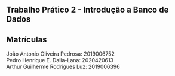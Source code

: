 ## Trabalho Prático 2 - Introdução a Banco de Dados

## Matrículas

João Antonio Oliveira Pedrosa: 2019006752  <br/>
Pedro Henrique E. Dalla-Lana: 2020420613 <br/>
Arthur Guilherme Rodrigues Luz: 2019006396
